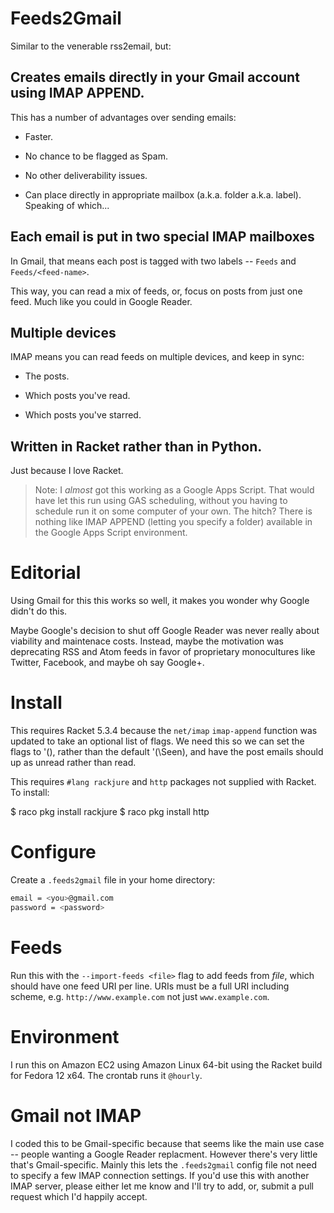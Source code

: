 # Feeds2Gmail

Similar to the venerable rss2email, but:

## Creates emails directly in your Gmail account using IMAP APPEND.

This has a number of advantages over sending emails:

- Faster.

- No chance to be flagged as Spam.

- No other deliverability issues.

- Can place directly in appropriate mailbox (a.k.a. folder
  a.k.a. label). Speaking of which...

## Each email is put in two special IMAP mailboxes

In Gmail, that means each post is tagged with two labels -- `Feeds`
and `Feeds/<feed-name>`.
   
This way, you can read a mix of feeds, or, focus on posts from just
one feed. Much like you could in Google Reader.

## Multiple devices

IMAP means you can read feeds on multiple devices, and keep in sync:

- The posts.

- Which posts you've read.

- Which posts you've starred.

## Written in Racket rather than in Python.

Just because I love Racket.

> Note: I _almost_ got this working as a Google Apps Script. That would
have let this run using GAS scheduling, without you having to schedule
run it on some computer of your own. The hitch?  There is nothing like
IMAP APPEND (letting you specify a folder) available in the Google
Apps Script environment.

# Editorial

Using Gmail for this this works so well, it makes you wonder why
Google didn't do this.

Maybe Google's decision to shut off Google Reader was never really
about viability and maintenace costs. Instead, maybe the motivation
was deprecating RSS and Atom feeds in favor of proprietary
monocultures like Twitter, Facebook, and maybe oh say Google+.

# Install

This requires Racket 5.3.4 because the `net/imap` `imap-append`
function was updated to take an optional list of flags. We need this
so we can set the flags to '(), rather than the default '(\Seen), and
have the post emails should up as unread rather than read.

This requires `#lang rackjure` and `http` packages not supplied with
Racket. To install:

$ raco pkg install rackjure
$ raco pkg install http

# Configure

Create a `.feeds2gmail` file in your home directory:

```sh
email = <you>@gmail.com
password = <password>
```

# Feeds

Run this with the `--import-feeds <file>` flag to add feeds from
_file_, which should have one feed URI per line. URIs must be a full
URI including scheme, e.g. `http://www.example.com` not just
`www.example.com`.

# Environment

I run this on Amazon EC2 using Amazon Linux 64-bit using the Racket
build for Fedora 12 x64. The crontab runs it `@hourly`.

# Gmail not IMAP

I coded this to be Gmail-specific because that seems like the main use
case -- people wanting a Google Reader replacment. However there's
very little that's Gmail-specific. Mainly this lets the `.feeds2gmail`
config file not need to specify a few IMAP connection settings. If
you'd use this with another IMAP server, please either let me know and
I'll try to add, or, submit a pull request which I'd happily accept.
